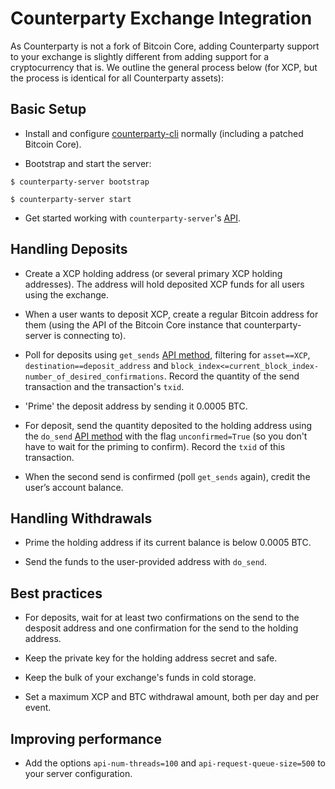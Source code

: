 # Counterparty Exchange Integration

As Counterparty is not a fork of Bitcoin Core, adding Counterparty support to your exchange is slightly different from adding support for a cryptocurrency that is.  We outline the general process below (for XCP, but the process is identical for all Counterparty assets):


## Basic Setup

- Install and configure [counterparty-cli](/../../CLI/counterparty-cli.md) normally (including a patched Bitcoin Core).

- Bootstrap and start the server:

`$ counterparty-server bootstrap`

`$ counterparty-server start`

- Get started working with `counterparty-server`'s [API](/API.md).


## Handling Deposits

- Create a XCP holding address (or several primary XCP holding addresses). The address will hold deposited XCP funds for all users using the exchange.

- When a user wants to deposit XCP, create a regular Bitcoin address for them (using the API of the Bitcoin Core instance that counterparty-server is connecting to).

- Poll for deposits using `get_sends` [API method](/API.md), filtering for `asset==XCP`, `destination==deposit_address` and `block_index<=current_block_index-number_of_desired_confirmations`. Record the quantity of the send transaction and the transaction's `txid`.

- 'Prime' the deposit address by sending it 0.0005 BTC.

- For deposit, send the quantity deposited to the holding address using the `do_send` [API method](/API.md) with the flag `unconfirmed=True` (so you don't have to wait for the priming to confirm). Record the `txid` of this transaction.

- When the second send is confirmed (poll `get_sends` again), credit the user’s account balance.


## Handling Withdrawals

- Prime the holding address if its current balance is below 0.0005 BTC.

- Send the funds to the user-provided address with `do_send`.


## Best practices

- For deposits, wait for at least two confirmations on the send to the desposit address and one confirmation for the send to the holding address.

- Keep the private key for the holding address secret and safe.

- Keep the bulk of your exchange's funds in cold storage.

- Set a maximum XCP and BTC withdrawal amount, both per day and per event.


## Improving performance

- Add the options `api-num-threads=100` and `api-request-queue-size=500` to your server configuration.
